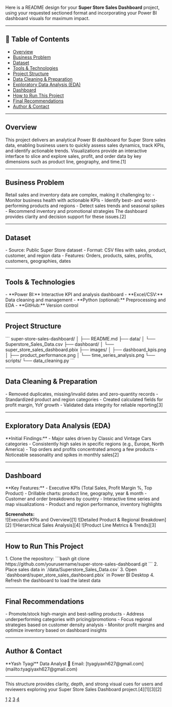 Here is a README design for your **Super Store Sales Dashboard** project, using your requested sectioned format and incorporating your Power BI dashboard visuals for maximum impact.

***

## 📌 Table of Contents
- <a href="#overview">Overview</a>
- <a href="#business-problem">Business Problem</a>
- <a href="#dataset">Dataset</a>
- <a href="#tools--technologies">Tools & Technologies</a>
- <a href="#project-structure">Project Structure</a>
- <a href="#data-cleaning--preparation">Data Cleaning & Preparation</a>
- <a href="#exploratory-data-analysis-eda">Exploratory Data Analysis (EDA)</a>
- <a href="#dashboard">Dashboard</a>
- <a href="#how-to-run-this-project">How to Run This Project</a>
- <a href="#final-recommendations">Final Recommendations</a>
- <a href="#author--contact">Author & Contact</a>

***

<h2><a class="anchor" id="overview"></a>Overview</h2>
This project delivers an analytical Power BI dashboard for Super Store sales data, enabling business users to quickly assess sales dynamics, track KPIs, and identify actionable trends. Visualizations provide an interactive interface to slice and explore sales, profit, and order data by key dimensions such as product line, geography, and time.[1]

***

<h2><a class="anchor" id="business-problem"></a>Business Problem</h2>
Retail sales and inventory data are complex, making it challenging to:
- Monitor business health with actionable KPIs
- Identify best- and worst-performing products and regions
- Detect sales trends and seasonal spikes
- Recommend inventory and promotional strategies
The dashboard provides clarity and decision support for these issues.[2]

***

<h2><a class="anchor" id="dataset"></a>Dataset</h2>
- Source: Public Super Store dataset
- Format: CSV files with sales, product, customer, and region data
- Features: Orders, products, sales, profits, customers, geographies, dates

***

<h2><a class="anchor" id="tools--technologies"></a>Tools & Technologies</h2>
- **Power BI:** Interactive KPI and analysis dashboard
- **Excel/CSV:** Data cleaning and management
- **Python (optional):** Preprocessing and EDA
- **GitHub:** Version control

***

<h2><a class="anchor" id="project-structure"></a>Project Structure</h2>
```
super-store-sales-dashboard/
│
├── README.md
├── data/
│   └── Superstore_Sales_Data.csv
├── dashboard/
│   └── super_store_sales_dashboard.pbix
├── images/
│   ├── dashboard_kpis.png
│   ├── product_performance.png
│   └── time_series_analysis.png
└── scripts/
    └── data_cleaning.py
```

***

<h2><a class="anchor" id="data-cleaning--preparation"></a>Data Cleaning & Preparation</h2>
- Removed duplicates, missing/invalid dates and zero-quantity records
- Standardized product and region categories
- Created calculated fields for profit margin, YoY growth
- Validated data integrity for reliable reporting[3]

***

<h2><a class="anchor" id="exploratory-data-analysis-eda"></a>Exploratory Data Analysis (EDA)</h2>
**Initial Findings:**
- Major sales driven by Classic and Vintage Cars categories
- Consistently high sales in specific regions (e.g., Europe, North America)
- Top orders and profits concentrated among a few products
- Noticeable seasonality and spikes in monthly sales[2]

***

<h2><a class="anchor" id="dashboard"></a>Dashboard</h2>
**Key Features:**
- Executive KPIs (Total Sales, Profit Margin %, Top Product)
- Drillable charts: product line, geography, year & month
- Customer and order breakdowns by country
- Interactive time series and map visualizations
- Product and region performance, inventory highlights

**Screenshots:**  
![Executive KPIs and Overview][1]
![Detailed Product & Regional Breakdown][2]
![Hierarchical Sales Analysis][4]
![Product Line Metrics & Trends][3]

***

<h2><a class="anchor" id="how-to-run-this-project"></a>How to Run This Project</h2>
1. Clone the repository:
   ```bash
   git clone https://github.com/yourusername/super-store-sales-dashboard.git
   ```
2. Place sales data in `/data/Superstore_Sales_Data.csv`
3. Open `dashboard/super_store_sales_dashboard.pbix` in Power BI Desktop
4. Refresh the dashboard to load the latest data

***

<h2><a class="anchor" id="final-recommendations"></a>Final Recommendations</h2>
- Promote/stock high-margin and best-selling products
- Address underperforming categories with pricing/promotions
- Focus regional strategies based on customer density analysis
- Monitor profit margins and optimize inventory based on dashboard insights

***

<h2><a class="anchor" id="author--contact"></a>Author & Contact</h2>
**Yash Tyagi**  
Data Analyst  
📧 Email: [tyagiyaxh627@gmail.com](mailto:tyagiyaxh627@gmail.com)

***

This structure provides clarity, depth, and strong visual cues for users and reviewers exploring your Super Store Sales Dashboard project.[4][1][3][2]

[1](https://ppl-ai-file-upload.s3.amazonaws.com/web/direct-files/attachments/images/100996819/63eaa099-2279-4ec0-97aa-2f4746c0c589/Super-Store-Sales-Dashboard.jpg)
[2](https://ppl-ai-file-upload.s3.amazonaws.com/web/direct-files/attachments/images/100996819/54adef76-1c10-4c74-9f72-295b06ee1521/Screenshot-2025-09-13-162620.jpg)
[3](https://ppl-ai-file-upload.s3.amazonaws.com/web/direct-files/attachments/images/100996819/fca65ce2-6c45-42f9-a314-7b045e1691a1/Screenshot-2025-09-13-162624.jpg)
[4](https://ppl-ai-file-upload.s3.amazonaws.com/web/direct-files/attachments/images/100996819/5f1276d6-920c-409b-b2a6-f99cf7ccd66b/Screenshot-2025-09-13-162630.jpg)


